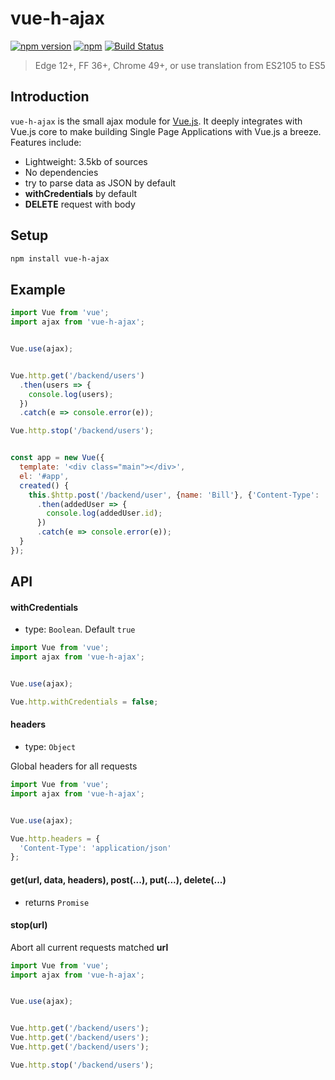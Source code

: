 # vue-h-ajax
[![npm version](https://badge.fury.io/js/vue-h-ajax.svg)](https://badge.fury.io/js/vue-h-ajax)
[![npm](https://img.shields.io/npm/l/express.svg)](http://opensource.org/licenses/MIT)
[![Build Status](https://travis-ci.org/zont/vue-h-ajax.svg?branch=master)](https://travis-ci.org/zont/vue-h-ajax)

> Edge 12+, FF 36+, Chrome 49+, or use translation from ES2105 to ES5

## Introduction

`vue-h-ajax` is the small ajax module for [Vue.js](http://vuejs.org). It deeply integrates with Vue.js core to make building Single Page Applications with Vue.js a breeze. Features include:

- Lightweight: 3.5kb of sources
- No dependencies
- try to parse data as JSON by default
- **withCredentials** by default
- **DELETE** request with body

## Setup
```bash
npm install vue-h-ajax
```

## Example
```javascript
import Vue from 'vue';
import ajax from 'vue-h-ajax';


Vue.use(ajax);


Vue.http.get('/backend/users')
  .then(users => {
    console.log(users);
  })
  .catch(e => console.error(e));

Vue.http.stop('/backend/users');


const app = new Vue({
  template: '<div class="main"></div>',
  el: '#app',
  created() {
    this.$http.post('/backend/user', {name: 'Bill'}, {'Content-Type': 'application/json'})
      .then(addedUser => {
        console.log(addedUser.id);
      })
      .catch(e => console.error(e));
  }
});
```

## API

#### withCredentials
  - type: `Boolean`. Default `true`
```javascript
import Vue from 'vue';
import ajax from 'vue-h-ajax';


Vue.use(ajax);

Vue.http.withCredentials = false;
```

#### headers
  - type: `Object`

Global headers for all requests
```javascript
import Vue from 'vue';
import ajax from 'vue-h-ajax';


Vue.use(ajax);

Vue.http.headers = {
  'Content-Type': 'application/json'
};
```

#### get(url, data, headers), post(...), put(...), delete(...)
  - returns `Promise`

#### stop(url)
Abort all current requests matched **url**
```javascript
import Vue from 'vue';
import ajax from 'vue-h-ajax';


Vue.use(ajax);


Vue.http.get('/backend/users');
Vue.http.get('/backend/users');
Vue.http.get('/backend/users');

Vue.http.stop('/backend/users');
```
